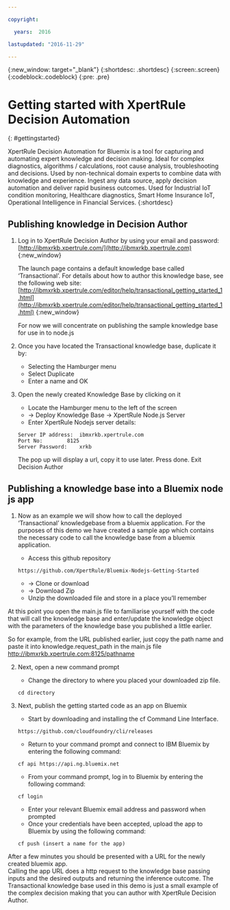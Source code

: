```yaml
---

copyright:

  years:  2016

lastupdated: "2016-11-29"

---
```


{:new_window: target="_blank"}
{:shortdesc: .shortdesc}
{:screen:.screen}
{:codeblock:.codeblock}
{:pre: .pre}

# Getting started with XpertRule Decision Automation
{: #gettingstarted} 

XpertRule Decision Automation for Bluemix is a tool for capturing and automating expert knowledge and decision making. Ideal for complex diagnostics, algorithms / calculations, root cause analysis, troubleshooting and decisions. Used by non-technical domain experts to combine data with knowledge and experience. Ingest any data source, apply decision automation and deliver rapid business outcomes. Used for Industrial IoT condition monitoring, Healthcare diagnostics, Smart Home Insurance IoT, Operational Intelligence in Financial Services. 
{:shortdesc}

## Publishing knowledge in Decision Author
1. Log in to XpertRule Decision Author by using your email and password: [http://ibmxrkb.xpertrule.com/](http://ibmxrkb.xpertrule.com)
{:new_window}

	The launch page contains a default knowledge base called ‘Transactional’. For details about how to author this knowledge base, see the following web site:  [http://ibmxrkb.xpertrule.com/editor/help/transactional_getting_started_1.html](http://ibmxrkb.xpertrule.com/editor/help/transactional_getting_started_1.html)
{:new_window}

	For now we will concentrate on publishing the sample knowledge base for use in to node.js

2. Once you have located the Transactional knowledge base, duplicate it by:
	- Selecting the Hamburger menu
	- Select Duplicate
	- Enter a name and OK

3. Open the newly created Knowledge Base by clicking on it
	- Locate the Hamburger menu to the left of the screen
	- ->  Deploy Knowledge Base  -> XpertRule Node.js Server
	- Enter XpertRule Nodejs server details:

	```
	Server IP address: 	ibmxrkb.xpertrule.com
	Port No: 		8125
	Server Password: 	xrkb
	```

	The pop up will display a url, copy it to use later. Press done. Exit Decision Author

## Publishing a knowledge base into a Bluemix node js app

1. Now as an example we will show how to call the deployed ‘Transactional’ knowledgebase from a bluemix application. For the purposes of this demo we have created a sample app which contains the necessary code to call the knowledge base from a bluemix application. 

	- Access this github repository 
	```
	https://github.com/XpertRule/Bluemix-Nodejs-Getting-Started
	```
	- -> Clone or download
	- -> Download Zip
	- Unzip the downloaded file and store in a place you’ll remember

At this point you open the main.js file to familiarise yourself with the code that will call the knowledge base and enter/update the knowledge object with the parameters of the knowledge base you published a little earlier.

So for example, from the URL published earlier, just copy the path name and paste it into knowledge.request_path in the main.js file 
http://ibmxrkb.xpertrule.com:8125/pathname 

2. Next, open a new command prompt

	- Change the directory to where you placed your downloaded zip file.
	```
	cd directory
	```

3. Next, publish the getting started code as an app on Bluemix

	- Start by downloading and installing the cf Command Line Interface.
	```
	https://github.com/cloudfoundry/cli/releases
	```
	- Return to your command prompt and connect to IBM Bluemix by entering the following command:
	```
	cf api https://api.ng.bluemix.net
	```
	- From your command prompt, log in to Bluemix by entering the following command:
	```
	cf login
	```
  	- Enter your relevant Bluemix email address and password when prompted
	- Once your credentials have been accepted, upload the app to Bluemix by using the following command:
	```
	cf push (insert a name for the app)
	```
	
After a few minutes you should be presented with a URL for the newly created bluemix app.  
Calling the app URL does a http request to the knowledge base passing inputs and the desired outputs and returning the inference outcome.
The Transactional knowledge base used in this demo is just a small example of the complex decision making that you can author with XpertRule Decision Author.
